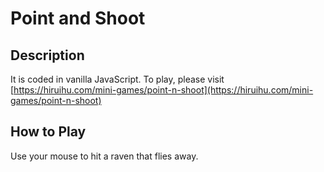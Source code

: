 # Point and Shoot

## Description

It is coded in vanilla JavaScript. To play, please visit [https://hiruihu.com/mini-games/point-n-shoot](https://hiruihu.com/mini-games/point-n-shoot)

## How to Play

Use your mouse to hit a raven that flies away.
